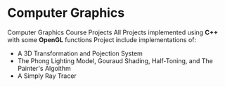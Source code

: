 # Computer Graphics

Computer Graphics Course Projects
All Projects implemented using **C++** with some **OpenGL** functions
Project include implementations of:

- A 3D Transformation and Pojection System
- The Phong Lighting Model, Gouraud Shading, Half-Toning, and The Painter's Algoithm
- A Simply Ray Tracer